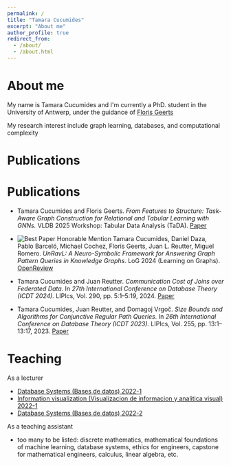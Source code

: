 ```yaml
---
permalink: /
title: "Tamara Cucumides"
excerpt: "About me"
author_profile: true
redirect_from: 
  - /about/
  - /about.html
---
```



About me
======
My name is Tamara Cucumides and I'm currently a PhD. student in the University of Antwerp, under the guidance of [Floris Geerts](https://fgeerts.github.io/)

My research interest include graph learning, databases, and computational complexity


Publications
======
# Publications

- Tamara Cucumides and Floris Geerts. *From Features to Structure: Task-Aware Graph Construction for Relational and Tabular Learning with GNNs.* VLDB 2025 Workshop: Tabular Data Analysis (TaDA). [Paper](https://www.vldb.org/2025/Workshops/VLDB-Workshops-2025/TaDA/TaDA25_5.pdf)

- ![Best Paper Honorable Mention](https://img.shields.io/badge/Best%20Paper-Honorable%20Mention-%23ff69b4) Tamara Cucumides, Daniel Daza, Pablo Barceló, Michael Cochez, Floris Geerts, Juan L. Reutter, Miguel Romero. *UnRavL: A Neuro-Symbolic Framework for Answering Graph Pattern Queries in Knowledge Graphs.* LoG 2024 (Learning on Graphs). [OpenReview](https://openreview.net/forum?id=mLwtkzMobz)

- Tamara Cucumides and Juan Reutter. *Communication Cost of Joins over Federated Data.* In *27th International Conference on Database Theory (ICDT 2024).* LIPIcs, Vol. 290, pp. 5:1–5:19, 2024. [Paper](https://drops.dagstuhl.de/entities/document/10.4230/LIPIcs.ICDT.2024.5)

- Tamara Cucumides, Juan Reutter, and Domagoj Vrgoč. *Size Bounds and Algorithms for Conjunctive Regular Path Queries.* In *26th International Conference on Database Theory (ICDT 2023).* LIPIcs, Vol. 255, pp. 13:1–13:17, 2023. [Paper](https://drops.dagstuhl.de/entities/document/10.4230/LIPIcs.ICDT.2023.13)


Teaching
======

As a lecturer
* [Database Systems (Bases de datos) 2022-1](https://github.com/IIC2413/Syllabus-2022-1)
* [Information visualization (Visualizacion de informacion y analitica visual) 2022-1](https://github.com/TamaraCucumides/InfoVisCourse)
* [Database Systems (Bases de datos) 2022-2](https://github.com/IIC2413/Syllabus-2022-1)

As a teaching assistant
* too many to be listed: discrete mathematics, mathematical foundations of machine learning, database systems, ethics for engineers, capstone for mathematical engineers, calculus, linear algebra, etc.

